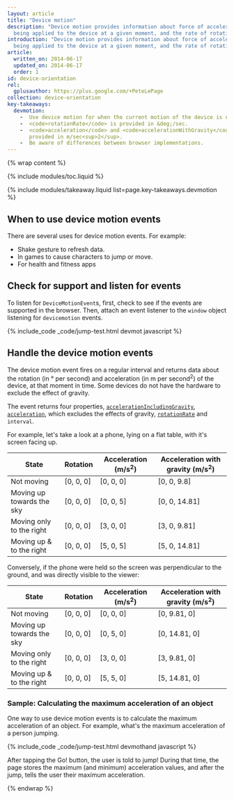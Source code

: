 ```yaml
---
layout: article
title: "Device motion"
description: "Device motion provides information about force of acceleration
  being applied to the device at a given moment, and the rate of rotation."
introduction: "Device motion provides information about force of acceleration
  being applied to the device at a given moment, and the rate of rotation."
article:
  written_on: 2014-06-17
  updated_on: 2014-06-17
  order: 1
id: device-orientation
rel:
  gplusauthor: https://plus.google.com/+PeteLePage
collection: device-orientation
key-takeaways:
  devmotion: 
    -  Use device motion for when the current motion of the device is needed.
    -  <code>rotationRate</code> is provided in &deg;/sec.
    -  <code>acceleration</code> and <code>accelerationWithGravity</code> is
       provided in m/sec<sup>2</sup>.
    -  Be aware of differences between browser implementations.
---
```


{% wrap content %}

{% include modules/toc.liquid %}

{% include modules/takeaway.liquid list=page.key-takeaways.devmotion %}

## When to use device motion events

There are several uses for device motion events.  For example:

<ul>
  <li>Shake gesture to refresh data.</li>
  <li>In games to cause characters to jump or move.</li>
  <li>For health and fitness apps</li>
</ul>

## Check for support and listen for events

To listen for `DeviceMotionEvent`s, first, check to see if the events are
supported in the browser.  Then, attach an event listener to the `window` 
object listening for `devicemotion` events. 

{% include_code _code/jump-test.html devmot javascript %}

## Handle the device motion events

The device motion event fires on a regular interval and returns data about the
rotation (in &deg; per second) and acceleration (in m per second<sup>2</sup>)
of the device, at that moment in time.  Some devices do not have the hardware
to exclude the effect of gravity.

The event returns four properties, 
<a href="index.html#device-frame-coordinate">`accelerationIncludingGravity`</a>, 
<a href="index.html#device-frame-coordinate">`acceleration`</a>, 
which excludes the effects of gravity, 
<a href="index.html#rotation-data">`rotationRate`</a> and `interval`.

For example, let's take a look at a phone, lying on a flat table,
with it's screen facing up.

<table class="table-4">
  <colgroup>
    <col span="1">
    <col span="1">
    <col span="1">
    <col span="1">
  </colgroup>
  <thead>
    <tr>
      <th data-th="State">State</th>
      <th data-th="Rotation">Rotation</th>
      <th data-th="Acceleration (m/s<sup>2</sup>)">Acceleration (m/s<sup>2</sup>)</th>
      <th data-th="Acceleration with gravity (m/s<sup>2</sup>)">Acceleration with gravity (m/s<sup>2</sup>)</th>
    </tr>
  </thead>
  <tbody>
    <tr>
      <td data-th="State">Not moving</td>
      <td data-th="Rotation">[0, 0, 0]</td>
      <td data-th="Acceleration">[0, 0, 0]</td>
      <td data-th="Acceleration with gravity">[0, 0, 9.8]</td>
    </tr>
    <tr>
      <td data-th="State">Moving up towards the sky</td>
      <td data-th="Rotation">[0, 0, 0]</td>
      <td data-th="Acceleration">[0, 0, 5]</td>
      <td data-th="Acceleration with gravity">[0, 0, 14.81]</td>
    </tr>
    <tr>
      <td data-th="State">Moving only to the right</td>
      <td data-th="Rotation">[0, 0, 0]</td>
      <td data-th="Acceleration">[3, 0, 0]</td>
      <td data-th="Acceleration with gravity">[3, 0, 9.81]</td>
    </tr>
    <tr>
      <td data-th="State">Moving up &amp; to the right</td>
      <td data-th="Rotation">[0, 0, 0]</td>
      <td data-th="Acceleration">[5, 0, 5]</td>
      <td data-th="Acceleration with gravity">[5, 0, 14.81]</td>
    </tr>
  </tbody>
</table>

Conversely, if the phone were held so the screen was perpendicular to the
ground, and was directly visible to the viewer:

<table class="table-4">
  <colgroup>
    <col span="1">
    <col span="1">
    <col span="1">
    <col span="1">
  </colgroup>
  <thead>
    <tr>
      <th data-th="State">State</th>
      <th data-th="Rotation">Rotation</th>
      <th data-th="Acceleration (m/s<sup>2</sup>)">Acceleration (m/s<sup>2</sup>)</th>
      <th data-th="Acceleration with gravity (m/s<sup>2</sup>)">Acceleration with gravity (m/s<sup>2</sup>)</th>
    </tr>
  </thead>
  <tbody>
    <tr>
      <td data-th="State">Not moving</td>
      <td data-th="Rotation">[0, 0, 0]</td>
      <td data-th="Acceleration">[0, 0, 0]</td>
      <td data-th="Acceleration with gravity">[0, 9.81, 0]</td>
    </tr>
    <tr>
      <td data-th="State">Moving up towards the sky</td>
      <td data-th="Rotation">[0, 0, 0]</td>
      <td data-th="Acceleration">[0, 5, 0]</td>
      <td data-th="Acceleration with gravity">[0, 14.81, 0]</td>
    </tr>
    <tr>
      <td data-th="State">Moving only to the right</td>
      <td data-th="Rotation">[0, 0, 0]</td>
      <td data-th="Acceleration">[3, 0, 0]</td>
      <td data-th="Acceleration with gravity">[3, 9.81, 0]</td>
    </tr>
    <tr>
      <td data-th="State">Moving up &amp; to the right</td>
      <td data-th="Rotation">[0, 0, 0]</td>
      <td data-th="Acceleration">[5, 5, 0]</td>
      <td data-th="Acceleration with gravity">[5, 14.81, 0]</td>
    </tr>
  </tbody>
</table>

### Sample: Calculating the maximum acceleration of an object

One way to use  device motion events is to calculate the maximum acceleration
of an object.  For example, what's the maximum acceleration of a person 
jumping.

{% include_code _code/jump-test.html devmothand javascript %}

After tapping the Go! button, the user is told to jump!  During that time,
the page stores the maximum (and minimum) acceleration values, and after the
jump, tells the user their maximum acceleration.

{% endwrap %}
